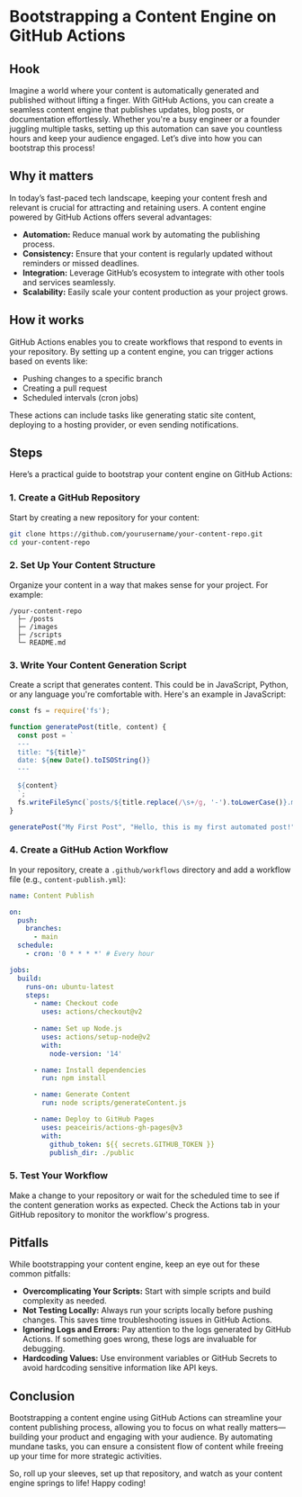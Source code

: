 # Bootstrapping a Content Engine on GitHub Actions

## Hook

Imagine a world where your content is automatically generated and published without lifting a finger. With GitHub Actions, you can create a seamless content engine that publishes updates, blog posts, or documentation effortlessly. Whether you're a busy engineer or a founder juggling multiple tasks, setting up this automation can save you countless hours and keep your audience engaged. Let’s dive into how you can bootstrap this process!

## Why it matters

In today’s fast-paced tech landscape, keeping your content fresh and relevant is crucial for attracting and retaining users. A content engine powered by GitHub Actions offers several advantages:

- **Automation:** Reduce manual work by automating the publishing process.
- **Consistency:** Ensure that your content is regularly updated without reminders or missed deadlines.
- **Integration:** Leverage GitHub’s ecosystem to integrate with other tools and services seamlessly.
- **Scalability:** Easily scale your content production as your project grows.

## How it works

GitHub Actions enables you to create workflows that respond to events in your repository. By setting up a content engine, you can trigger actions based on events like:

- Pushing changes to a specific branch
- Creating a pull request
- Scheduled intervals (cron jobs)

These actions can include tasks like generating static site content, deploying to a hosting provider, or even sending notifications. 

## Steps

Here’s a practical guide to bootstrap your content engine on GitHub Actions:

### 1. Create a GitHub Repository

Start by creating a new repository for your content:

```bash
git clone https://github.com/yourusername/your-content-repo.git
cd your-content-repo
```

### 2. Set Up Your Content Structure

Organize your content in a way that makes sense for your project. For example:

```
/your-content-repo
  ├─ /posts
  ├─ /images
  ├─ /scripts
  └─ README.md
```

### 3. Write Your Content Generation Script

Create a script that generates content. This could be in JavaScript, Python, or any language you're comfortable with. Here's an example in JavaScript:

```javascript
const fs = require('fs');

function generatePost(title, content) {
  const post = `
  ---
  title: "${title}"
  date: ${new Date().toISOString()}
  ---
  
  ${content}
  `;
  fs.writeFileSync(`posts/${title.replace(/\s+/g, '-').toLowerCase()}.md`, post);
}

generatePost("My First Post", "Hello, this is my first automated post!");
```

### 4. Create a GitHub Action Workflow

In your repository, create a `.github/workflows` directory and add a workflow file (e.g., `content-publish.yml`):

```yaml
name: Content Publish

on:
  push:
    branches:
      - main
  schedule:
    - cron: '0 * * * *' # Every hour

jobs:
  build:
    runs-on: ubuntu-latest
    steps:
      - name: Checkout code
        uses: actions/checkout@v2
      
      - name: Set up Node.js
        uses: actions/setup-node@v2
        with:
          node-version: '14'

      - name: Install dependencies
        run: npm install

      - name: Generate Content
        run: node scripts/generateContent.js

      - name: Deploy to GitHub Pages
        uses: peaceiris/actions-gh-pages@v3
        with:
          github_token: ${{ secrets.GITHUB_TOKEN }}
          publish_dir: ./public
```

### 5. Test Your Workflow

Make a change to your repository or wait for the scheduled time to see if the content generation works as expected. Check the Actions tab in your GitHub repository to monitor the workflow's progress.

## Pitfalls

While bootstrapping your content engine, keep an eye out for these common pitfalls:

- **Overcomplicating Your Scripts:** Start with simple scripts and build complexity as needed. 
- **Not Testing Locally:** Always run your scripts locally before pushing changes. This saves time troubleshooting issues in GitHub Actions.
- **Ignoring Logs and Errors:** Pay attention to the logs generated by GitHub Actions. If something goes wrong, these logs are invaluable for debugging.
- **Hardcoding Values:** Use environment variables or GitHub Secrets to avoid hardcoding sensitive information like API keys.

## Conclusion

Bootstrapping a content engine using GitHub Actions can streamline your content publishing process, allowing you to focus on what really matters—building your product and engaging with your audience. By automating mundane tasks, you can ensure a consistent flow of content while freeing up your time for more strategic activities. 

So, roll up your sleeves, set up that repository, and watch as your content engine springs to life! Happy coding!